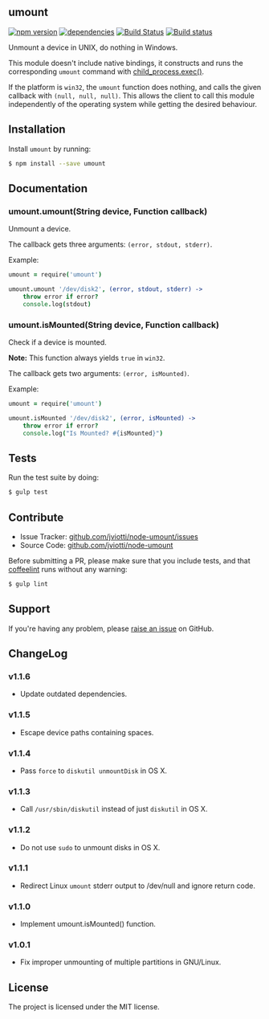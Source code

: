 umount
------

[![npm version](https://badge.fury.io/js/umount.svg)](http://badge.fury.io/js/umount)
[![dependencies](https://david-dm.org/jviotti/node-umount.png)](https://david-dm.org/jviotti/node-umount.png)
[![Build Status](https://travis-ci.org/jviotti/node-umount.svg?branch=master)](https://travis-ci.org/jviotti/node-umount)
[![Build status](https://ci.appveyor.com/api/projects/status/q90qlg6w6x3ifte1?svg=true)](https://ci.appveyor.com/project/jviotti/node-umount)

Unmount a device in UNIX, do nothing in Windows.

This module doesn't include native bindings, it constructs and runs the
corresponding `umount` command with [child_process.exec()](https://nodejs.org/api/child_process.html#child_process_child_process_exec_command_options_callback).

If the platform is `win32`, the `umount` function does nothing, and calls the given callback with `(null, null, null)`. This allows the client to call this module independently of the operating system while getting the desired behaviour.

Installation
------------

Install `umount` by running:

```sh
$ npm install --save umount
```

Documentation
-------------

### umount.umount(String device, Function callback)

Unmount a device.

The callback gets three arguments: `(error, stdout, stderr)`.

Example:

```coffee
umount = require('umount') 

umount.umount '/dev/disk2', (error, stdout, stderr) ->
	throw error if error?
	console.log(stdout)
```

### umount.isMounted(String device, Function callback)

Check if a device is mounted.

**Note:** This function always yields `true` in `win32`.

The callback gets two arguments: `(error, isMounted)`.

Example:

```coffee
umount = require('umount') 

umount.isMounted '/dev/disk2', (error, isMounted) ->
	throw error if error?
	console.log("Is Mounted? #{isMounted}")
```

Tests
-----

Run the test suite by doing:

```sh
$ gulp test
```

Contribute
----------

- Issue Tracker: [github.com/jviotti/node-umount/issues](https://github.com/jviotti/node-umount/issues)
- Source Code: [github.com/jviotti/node-umount](https://github.com/jviotti/node-umount)

Before submitting a PR, please make sure that you include tests, and that [coffeelint](http://www.coffeelint.org/) runs without any warning:

```sh
$ gulp lint
```

Support
-------

If you're having any problem, please [raise an issue](https://github.com/jviotti/node-umount/issues/new) on GitHub.

ChangeLog
---------

### v1.1.6

- Update outdated dependencies.

### v1.1.5

- Escape device paths containing spaces.

### v1.1.4

- Pass `force` to `diskutil unmountDisk` in OS X.

### v1.1.3

- Call `/usr/sbin/diskutil` instead of just `diskutil` in OS X.

### v1.1.2

- Do not use `sudo` to unmount disks in OS X.

### v1.1.1

- Redirect Linux `umount` stderr output to /dev/null and ignore return code.

### v1.1.0

- Implement umount.isMounted() function.

### v1.0.1

- Fix improper unmounting of multiple partitions in GNU/Linux.

License
-------

The project is licensed under the MIT license.
